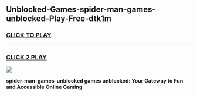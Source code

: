 
## Unblocked-Games-spider-man-games-unblocked-Play-Free-dtk1m
<h3>
<a href="https://premium76.site?title=spider-man-games-unblocked&ref=09A">CLICK TO PLAY</a></h3>
<hr>

<h3>
<a href="https://premium76.site?title=spider-man-games-unblocked&ref=09A">CLICK 2 PLAY</a>
  
</h3>

<a href="https://premium76.site?title=spider-man-games-unblocked&ref=09A"><img src="https://clearcache.store/games.png"></a>


**spider-man-games-unblocked games unblocked: Your Gateway to Fun and Accessible Online Gaming**
